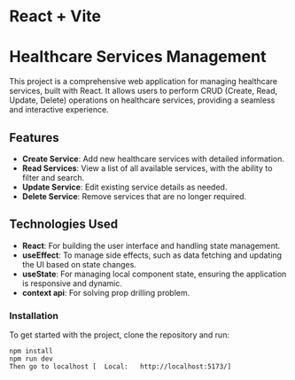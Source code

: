 # React + Vite
# Healthcare Services Management

This project is a comprehensive web application for managing healthcare services, built with React. It allows users to perform CRUD (Create, Read, Update, Delete) operations on healthcare services, providing a seamless and interactive experience.

## Features
- **Create Service**: Add new healthcare services with detailed information.
- **Read Services**: View a list of all available services, with the ability to filter and search.
- **Update Service**: Edit existing service details as needed.
- **Delete Service**: Remove services that are no longer required.

## Technologies Used
- **React**: For building the user interface and handling state management.
- **useEffect**: To manage side effects, such as data fetching and updating the UI based on state changes.
- **useState**: For managing local component state, ensuring the application is responsive and dynamic.
- **context api**: For solving prop drilling problem.

### Installation
To get started with the project, clone the repository and run:

```terminal of vs code
npm install
npm run dev
Then go to localhost [  Local:   http://localhost:5173/]


